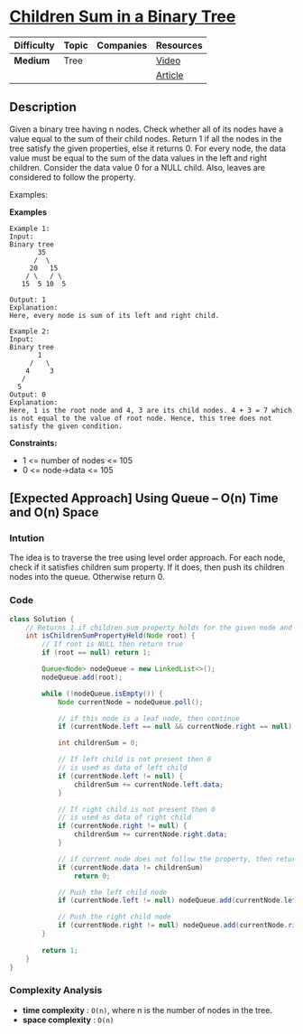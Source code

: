 # [Children Sum in a Binary Tree](http://geeksforgeeks.org/problems/children-sum-parent/1)

| Difficulty | Topic | Companies | Resources   |
| ---------- | ----- | --------- | ----------- |
| **Medium** | Tree  |           | [Video](https://youtu.be/fnmisPM6cVo)   |
|            |       |           | [Article](https://www.geeksforgeeks.org/check-for-children-sum-property-in-a-binary-tree/) |

## Description
Given a binary tree having n nodes. Check whether all of its nodes have a value equal to the sum of their child nodes. Return 1 if all the nodes in the tree satisfy the given properties, else it returns 0. For every node, the data value must be equal to the sum of the data values in the left and right children. Consider the data value 0 for a NULL child. Also, leaves are considered to follow the property.

Examples:

**Examples**

```
Example 1:
Input:
Binary tree
       35
      /  \
     20   15
    / \   / \
   15  5 10  5

Output: 1
Explanation: 
Here, every node is sum of its left and right child.
```
```
Example 2:
Input:
Binary tree
       1
     /   \
    4     3
   /  
  5    
Output: 0
Explanation: 
Here, 1 is the root node and 4, 3 are its child nodes. 4 + 3 = 7 which is not equal to the value of root node. Hence, this tree does not satisfy the given condition.
```

**Constraints:**
- 1 <= number of nodes <= 105
- 0 <= node->data <= 105


## [Expected Approach] Using Queue – O(n) Time and O(n) Space

### Intution 
The idea is to traverse the tree using level order approach. For each node, check if it satisfies children sum property. If it does, then push its children nodes into the queue. Otherwise return 0.

### Code
```java
class Solution {
    // Returns 1 if children sum property holds for the given node and both of its children
    int isChildrenSumPropertyHeld(Node root) {
        // If root is NULL then return true
        if (root == null) return 1;

        Queue<Node> nodeQueue = new LinkedList<>();
        nodeQueue.add(root);

        while (!nodeQueue.isEmpty()) {
            Node currentNode = nodeQueue.poll();

            // if this node is a leaf node, then continue
            if (currentNode.left == null && currentNode.right == null) continue;

            int childrenSum = 0;

            // If left child is not present then 0
            // is used as data of left child
            if (currentNode.left != null) {
                childrenSum += currentNode.left.data;
            }

            // If right child is not present then 0
            // is used as data of right child
            if (currentNode.right != null) {
                childrenSum += currentNode.right.data;
            }

            // if current node does not follow the property, then return 0.
            if (currentNode.data != childrenSum)
                return 0;

            // Push the left child node
            if (currentNode.left != null) nodeQueue.add(currentNode.left);

            // Push the right child node
            if (currentNode.right != null) nodeQueue.add(currentNode.right);
        }
        
        return 1;
    }
}
```

### Complexity Analysis
- **time complexity** : `O(n)`, where n is the number of nodes in the tree.
- **space complexity** : `O(n)`